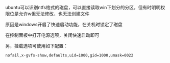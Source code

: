 ubuntu可以识别ntfs格式的磁盘，可以直接读取win下划分的分区，但有时明明权限位是允许w但无法修改，也无法创建文件

原因是windows开启了快速启动功能，在关机时锁定了磁盘

在控制面板中打开电源选项，关闭快速启动即可

另，挂载选项可使用如下配置：
```
nofail,x-gvfs-show,defaults,uid=1000,gid=1000,umask=0022
```
